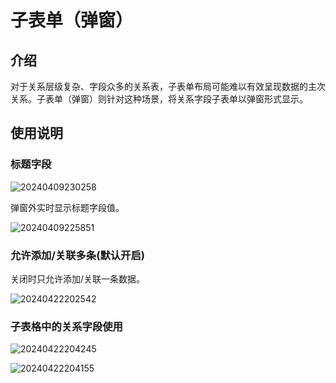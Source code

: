 # 子表单（弹窗）

## 介绍

对于关系层级复杂、字段众多的关系表，子表单布局可能难以有效呈现数据的主次关系。子表单（弹窗）则针对这种场景，将关系字段子表单以弹窗形式显示。

## 使用说明

### 标题字段


![20240409230258](https://static-docs.nocobase.com/20240409230258.png)

弹窗外实时显示标题字段值。

![20240409225851](https://static-docs.nocobase.com/20240409225851.png)

### 允许添加/关联多条(默认开启)

关闭时只允许添加/关联一条数据。

![20240422202542](https://static-docs.nocobase.com/20240422202542.png)


### 子表格中的关系字段使用

![20240422204245](https://static-docs.nocobase.com/20240422204245.png)

![20240422204155](https://static-docs.nocobase.com/20240422204155.png)